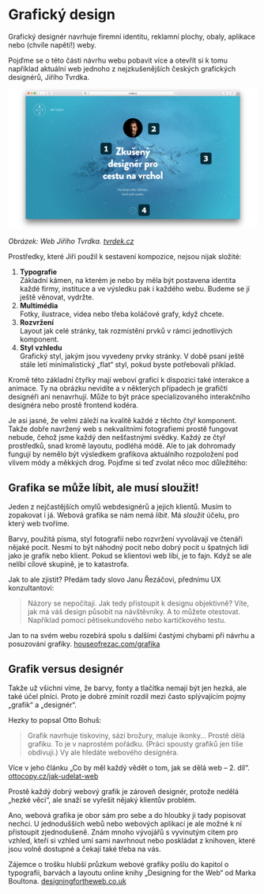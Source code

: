 # Grafický design

Grafický designér navrhuje firemní identitu, reklamní plochy, obaly, aplikace nebo (chvíle napětí!) weby.

Pojďme se o této části návrhu webu pobavit více a  otevřít si k tomu například aktuální web jednoho z nejzkušenějších českých grafických designérů, Jiřího Tvrdka.

![Tvrdek.cz](dist/images/original/vdwd/tvrdek-cz.png)

*Obrázek: Web Jiřího Tvrdka. [tvrdek.cz](http://www.tvrdek.cz/)*

Prostředky, které Jiří použil k sestavení kompozice, nejsou nijak složité: 

1. **Typografie**  
Základní kámen, na kterém je nebo by měla být postavena identita každé firmy, instituce a ve výsledku pak i každého webu. Budeme se jí ještě věnovat, vydržte.
2. **Multimédia**  
Fotky, ilustrace, videa nebo třeba koláčové grafy, když chcete.
3. **Rozvržení**  
Layout jak celé stránky, tak rozmístění prvků v rámci jednotlivých komponent.
4. **Styl vzhledu**  
Grafický styl, jakým jsou vyvedeny prvky stránky. V době psaní ještě stále letí minimalistický „flat“ styl, pokud byste potřebovali příklad.

Kromě této základní čtyřky mají weboví grafici k dispozici také interakce a animace. Ty na obrázku nevidíte a v některých případech je grafičtí designéři ani nenavrhují. Může to být práce specializovaného interakčního designéra nebo prostě frontend kodéra. 

Je asi jasné, že velmi záleží na kvalitě každé z těchto čtyř komponent. Takže dobře navržený web s nekvalitními fotografiemi prostě fungovat nebude, čehož jsme každý den nešťastnými svědky. Každý ze čtyř prostředků, snad kromě layoutu, podléhá módě. Ale to jak dohromady fungují by nemělo být výsledkem grafikova aktuálního rozpoložení pod vlivem módy a měkkých drog. Pojďme si teď zvolat něco moc důležitého: 

## Grafika se může líbit, ale musí sloužit!

Jeden z nejčastějších omylů webdesignérů a jejich klientů. Musím to zopakovat i já. Webová grafika se nám nemá *líbit*. Má *sloužit* účelu, pro který web tvoříme.

Barvy, použitá písma, styl fotografií nebo rozvržení vyvolávají ve čtenáři nějaké pocit. Nesmí to být náhodný pocit nebo dobrý pocit u špatných lidí jako je grafik nebo klient. Pokud se klientovi web líbí, je to fajn. Když se ale nelíbí cílové skupině, je to katastrofa.

Jak to ale zjistit? Předám tady slovo Janu Řezáčovi, přednímu UX konzultantovi:

> Názory se nepočítají. Jak tedy přistoupit k designu objektivně? Víte, jak má váš design působit na návštěvníky. A to můžete otestovat. Například pomocí pětisekundového nebo kartičkového testu.

Jan to na svém webu rozebírá spolu s dalšími častými chybami při návrhu a posuzování grafiky. [houseofrezac.com/grafika](https://www.houseofrezac.com/grafika)

## Grafik versus designér

Takže už všichni víme, že barvy, fonty a tlačítka nemají být jen hezká, ale také účel plníci. Proto je dobré zmínit rozdíl mezi často splývajícím pojmy „grafik“ a „designér“.

Hezky to popsal Otto Bohuš:

> Grafik navrhuje tiskoviny, sází brožury, maluje ikonky… Prostě dělá grafiku. To je v naprostém pořádku. (Práci spousty grafiků jen tiše obdivuji.) Vy ale hledáte webového designéra.

Více v jeho článku „Co by měl každý vědět o tom, jak se dělá web – 2. díl“. [ottocopy.cz/jak-udelat-web](http://ottocopy.cz/jak-udelat-web)

Prostě každý dobrý webový grafik je zároveň designér, protože nedělá „hezké věci“, ale snaží se vyřešit nějaký klientův problém. 

Ano, webová grafika je obor sám pro sebe a do hloubky ji tady popisovat nechci. U jednodušších webů nebo webových aplikací je ale možné k ní přistoupit zjednodušeně. Znám mnoho vývojářů s vyvinutým citem pro vzhled, kteří si vzhled umí sami navrhnout nebo poskládat z knihoven, které jsou volně dostupné a čekají také třeba na vás.

Zájemce o trošku hlubší průzkum webové grafiky pošlu do kapitol o typografii, barvách a layoutu online knihy „Designing for the Web“ od Marka Boultona. [designingfortheweb.co.uk](http://designingfortheweb.co.uk/)
